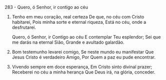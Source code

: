 283 - Quero, ó Senhor, ir contigo ao céu

1. Tenho em meu coração, real certeza
   De que, no céu com Cristo habitarei,
   Pois minha sorte e eternal riqueza,
   Está no céu, onde a desfrutarei.

   Quero, ó Senhor, ir Contigo ao céu
   E contemplar Teu esplendor;
   Sei que me darás na eternal Sião,
   Grande e avultado galardão.

2. Bom testemunho levarei comigo,
   Se neste mundo eu manifestar
   Que Jesus Cristo é verdadeiro Amigo,
   Por Quem a paz eu pude encontrar.

3. Vivendo sempre em doce esperança,
   Em Cristo sinto divinal prazer;
   Receberei no céu a minha herança
   Que Deus irá, na glória, conceder.

